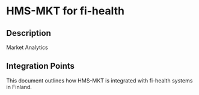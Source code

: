 # HMS-MKT for fi-health

## Description

Market Analytics

## Integration Points

This document outlines how HMS-MKT is integrated with fi-health systems in Finland.
